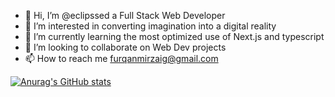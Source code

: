 - 👋 Hi, I’m @eclipssed a Full Stack Web Developer
- 👀 I’m interested in converting imagination into a digital reality
- 🌱 I’m currently learning the most optimized use of Next.js and typescript
- 💞️ I’m looking to collaborate on Web Dev projects
- 📫 How to reach me furqanmirzaig@gmail.com


[![Anurag's GitHub stats](https://github-readme-stats.vercel.app/api?username=eclipssed&show_icons=true)](https://github.com/eclipssed/github-readme-stats)

<!---
eclipssed/eclipssed is a ✨ special ✨ repository because its `README.md` (this file) appears on your GitHub profile.
You can click the Preview link to take a look at your changes.
--->
